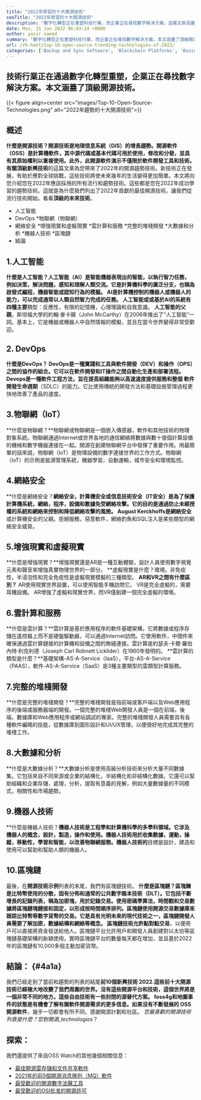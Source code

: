 ```yaml
---
title: "2022年學習的十大開源技術" 
seoTitle: "2022年學習的十大開源技術" 
description: "數字化轉型正在重塑科技行業，而企業正在尋找數字解決方案。這篇文章涵蓋了頂級開源技術" 
date: Mon, 31 Jan 2022 06:03:24 +0000
author: yasir saeed
summary: "數字化轉型正在重塑科技行業，而企業正在尋找數字解決方案。本文涵蓋了頂級開源技術。" 
url: /zh-hant/top-10-open-source-trending-technologies-of-2022/
categories: ['Backup and Sync Software', 'Blockchain Platforms', 'Business Intelligence Software', 'DevOps', 'Software Development']
---
```


## 技術行業正在通過數字化轉型重塑，企業正在尋找數字解決方案。本文涵蓋了頂級開源技術。

{{< figure align=center src="images/Top-10-Open-Source-Technologies.png" alt="2022年趨勢的十大開源技術">}}


## **概述**
**什麼是開源技術？**開源技術是地理信息系統（GIS）的增長趨勢。開源軟件（OSS）是計算機軟件，其中源代碼或基本代碼可用於使用，修改和分發，並具有其原始權利以重複使用。此外，此開源軟件演示不僅限於軟件開發工具和技術。
有關**頂級新興技術**的這篇文章為您帶來了2022年的開源趨勢技術。新技術正在發展，有助於應對全球挑戰，這些技術將使未來幾年的生活變得更加簡單。本文將向您介紹您在2022年應該採用的所有流行和趨勢技術。這些都是您在2022年成功學習的趨勢技術。這就是為什麼我們列出了2022年貢獻的最佳開源技術。讓我們從流行技術開始，看看**頂級的未來技術**。
  * 人工智能
  * DevOps
  *物聯網（物聯網）
  * 網絡安全
  *增強現實和虛擬現實
  *雲計算和服務
  *完整的堆棧開發
  *大數據和分析
  *機器人技術
  *區塊鏈
  * 結論

## 1.人工智能
**什麼是人工智能？**人工智能（AI）是智能機器表現出的智能，以執行智力任務，例如決策，解決問題，感知和理解人類交流。它是計算機科學的廣泛分支，也稱為啟發式編程，機器智能或認知行為的模擬。 AI是計算機控制的機器人或機器人的能力，可以完成通常以人類自然智力完成的任務。
人工智能**或或基於AI的系統有四種主要**類型：反應性，有限的記憶機，心理理論和自我意識。 **人工智能的父親**，斯坦福大學的約翰·麥卡錫（John McCarthy）在2006年推出了“人工智能”一詞。基本上，它是機器或機器人中自然情報的模擬，並且在當今世界變得非常受歡迎。

## 2. DevOps
**什麼是DevOps？ **DevOps是一種實踐和工具與軟件開發（DEV）和操作（OPS）之間的協作的組合。它可以在軟件開發和IT操作之間自動化生產和部署流程。Devops是一種軟件工程方法，旨在提高組織能夠以高速速度提供服務和整個** 軟件開發生命週期**（SDLC）的能力。它比使用傳統的開發方法和基礎設施管理過程更快地改善了產品的速度。

## 3.物聯網（IoT）
**什麼是物聯網？**物聯網或物聯網是一個嵌入傳感器，軟件和其他技術的物理對象系統。物聯網通過Internet或世界各地的通信網絡將數據與數十億個計算設備的機械和數字機器連接在一起。開源在創建物聯網平台中發揮了重要作用。用最簡單的話來說，物聯網（IoT）是物理設備的數字連接世界的工作方式。物聯網（IoT）的示例是能源管理系統，機器學習，自動運輸，城市安全和環境監控。

## 4.網絡安全
**什麼是網絡安全？**網絡安全，計算機安全或信息技術安全（IT安全）是為了保護計算機系統，網絡，程序，設備和數據免受網絡攻擊。它的目的是通過防止未經授權的系統和網絡來控制和降低網絡攻擊的風險。 August Kerckhoffs是網絡安全**或計算機安全的父親。拒絕服務，惡意軟件，網絡釣魚和SQL注入是某些類型的網絡安全威脅。

## 5.增強現實和虛擬現實
**什麼是增強現實？**增強現實還是AR是一種互動體驗，設計人員使用數字視覺元素和聲音來增強真實物理世界的一部分。
**虛擬現實是什麼？環境。非免疫性，半浸泡性和完全免疫性是虛擬現實模擬的三種類型。
**AR和VR之間有什麼區別？** AR使用現實世界設置，可以使用智能手機訪問它。 VR是完全虛擬的，需要耳機設備。 AR增強了虛擬和現實世界，而VR僅創建一個完全虛擬的環境。

## 6.雲計算和服務
**什麼是雲計算？**雲計算是基於應用程序的軟件基礎架構，它將數據或程序存儲在遙控器上而不是硬盤驅動器，可以通過Internet訪問。它使用軟件，中間件來確保通過雲計算鏈接的計算機和設備之間的無縫連接。雲計算是約瑟夫·卡爾·羅伯內特·利克利德（Joseph Carl Robnett Licklider）在1960年發明的。
**雲計算的類型是什麼？**基礎架構-AS-A-Service（IaaS），平台-AS-A-Service（PAAS），軟件-AS-A-Service（SaaS）是3種主要類型的雲類型計算服務。

## 7.完整的堆棧開發
**什麼是完整的堆棧開發？**完整的堆棧開發是指前端或客戶端以及Web應用程序的後端或服務器端的開發。一個完整的堆棧Web開發人員是一個在前端，後端，數據庫和Web應用程序或網站調試的專家。完整的堆棧開發人員需要具有各種軟件編碼的技能，從數據庫到圖形設計和UI/UX管理，以便很好地完成其完整的堆棧工作。

## 8.大數據和分析
**什麼是大數據分析？**大數據分析是使用高級分析技術來分析大量不同數據集。它包括來自不同來源或企業的結構化，半結構化和非結構化數據。它還可以幫助組織和企業存儲，處理，分析，提取有意義的見解，例如大量數據量的不同模式，相關性和市場趨勢。

## 9.機器人技術
**什麼是機器人技術？**機器人技術是工程學和計算機科學的多學科領域。它涉及機器人的概念，設計，製造，操作和使用。機器人技術用於收集數據，運動，操縱，移動性，學習和智能，以改善物聯網服務。機器人技術的**目標是設計，建造和使用可以幫助和幫助人類的機器人。

## 10.區塊鏈
最後，在**開源技術示例**列表的末尾，我們有區塊鏈技術。
**什麼是區塊鏈？**區塊鍊是比特幣使用的分散，固有分佈和通常的公共數字賬本技術（DLT）。它包括不斷增長的記錄列表，稱為加密塊，用於記錄交易。使用密碼學算法，時間戳和交易數據將區塊鏈塊鏈接和固定，以形成按時間順序排列。區塊鏈使用開源交易數據庫來跟踪比特幣等數字貨幣的交易。它是具有光明未來的現代技術之一，區塊鏈開發人員需要了解加密，數據結構和網絡等概念。
區塊鏈技術允許**點對點交易**，以便用戶可以直接將資金發送給他人。區塊鏈平台允許用戶和開發人員創建對以太坊等區塊鏈基礎架構的新穎使用。實時區塊鏈平台的數量每天都在增加，並且基於2022年的區塊鏈有10,000多個主動加密貨幣。

## **結論：**   {#4a1a}
我們已經走到了當前和趨勢的列表的結尾**前10個新興技術 **2022.這些前十大開源技術已經極大地改變了我們周圍的世界。沒有這些開源平台和技術，這個世界將是一個非常不同的地方。這些自由技術有一些封閉的源替代方案。 foss4g和地圖事件的狀態是有機會了解有關軟件開源需求的更多信息。如果沒有不斷發展的**  OSS開源軟件**，幾乎一切都會有所不同。感謝開源計劃和社區。
_您最喜歡的開源技術列表是什麼？您對開源_technologies_？

## 探索：
我們還提供了來自OSS Watch的其他幾個相關信息：
  * [最佳開源雲存儲和文件共享軟件][2]
  * [2021年的前5個開源消息隊列（MQ）軟件][3]
  * [最受歡迎的開源數字法醫工具][4]
  * [最受歡迎的OSI批准的開源許可][5]

  
[1]: mailto:yasir.saeed@aspose.com
[2]: https://products.containerize.com/backup-and-sync/
[3]: https://blog.containerize.com/message-queue-software/top-5-open-source-message-queue-software-in-2021/
[4]: https://blog.containerize.com/digital-forensic-tools/top-5-open-source-digital-forensic-tools-in-2021/
[5]: https://blog.containerize.com/licenses-standards/top-5-most-popular-osi-approved-open-source-licenses-of-2021/
